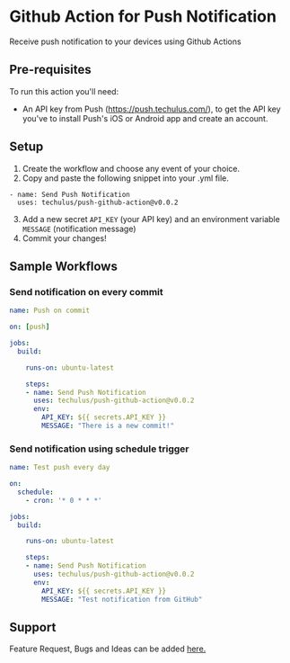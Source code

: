 # Github Action for Push Notification
Receive push notification to your devices using Github Actions

## Pre-requisites

To run this action you'll need:

- An API key from Push (https://push.techulus.com/), to get the API key you've to install Push's iOS or Android app and create an account.

## Setup

1. Create the workflow and choose any event of your choice.
2. Copy and paste the following snippet into your .yml file.
```
- name: Send Push Notification
  uses: techulus/push-github-action@v0.0.2
```
3. Add a new secret `API_KEY` (your API key) and an environment variable `MESSAGE` (notification message)
4. Commit your changes!

## Sample Workflows

### Send notification on every commit

```yaml
name: Push on commit

on: [push]

jobs:
  build:

    runs-on: ubuntu-latest

    steps:
    - name: Send Push Notification
      uses: techulus/push-github-action@v0.0.2
      env:
        API_KEY: ${{ secrets.API_KEY }}
        MESSAGE: "There is a new commit!"
```

### Send notification using schedule trigger

```yaml
name: Test push every day

on: 
  schedule:
    - cron: '* 0 * * *'

jobs:
  build:

    runs-on: ubuntu-latest

    steps:
    - name: Send Push Notification
      uses: techulus/push-github-action@v0.0.2
      env:
        API_KEY: ${{ secrets.API_KEY }}
        MESSAGE: "Test notification from GitHub"
```

## Support
Feature Request, Bugs and Ideas can be added [here.](https://github.com/techulus/push-github-action/issues)
